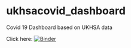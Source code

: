 # ukhsacovid_dashboard
Covid 19 Dashboard based on UKHSA data


Click here: [![Binder](https://mybinder.org/badge_logo.svg)](https://mybinder.org/v2/gh/Shola97/ukhsacovid_dashboard/HEAD?urlpath=voila%2Frender%2FDashboard.ipynb%3F)
